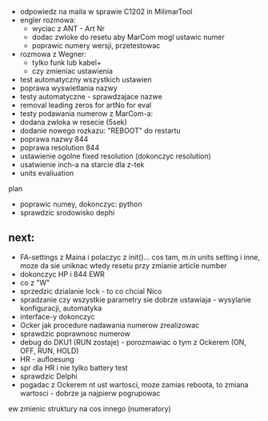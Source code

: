 - odpowiedz na maila w sprawie C1202 in MilimarTool
- engler rozmowa:
	- wyciac z ANT - Art Nr
	- dodac zwloke do resetu aby MarCom mogl ustawic numer
	- poprawic numery wersji, przetestowac
- rozmowa z Wegner: 
	- tylko funk lub kabel+
	- czy zmieniac ustawienia
- test automatyczny wszystkich ustawien
- poprawa wyswietlania nazwy
- testy automatyczne - sprawdzajace nazwe
- removal leading zeros for artNo for eval
- testy podawania numerow z MarCom-a:
- dodana zwloka w resecie (5sek)
- dodanie nowego rozkazu: "REBOOT" do restartu
- poprawa nazwy 844
- poprawa resolution 844
- ustawienie ogolne fixed resolution (dokonczyc resolution)
- usatwienie inch-a na starcie dla z-tek
- units evaliuation

plan
- poprawic numey, dokonczyc: python
- sprawdzic srodowisko dephi

next:
- 
- FA-settings z Maina i polaczyc z init()... cos tam, m.in  units setting i inne, moze da sie uniknac wtedy resetu przy zmianie article number
- dokonczyc HP i 844 EWR
- co z "W"
- sprzedzic dzialanie lock - to co chcial Nico
- spradzanie czy wszystkie parametry sie dobrze ustawiaja - wysylanie konfiguracji, automatyka 
- interface-y dokonczyc
- Ocker jak procedure nadawania numerow zrealizowac
- sprawdzic poprawnosc numerow
- debug do DKU1 (RUN zostaje) - porozmawiac o tym z Ockerem (ON, OFF, RUN, HOLD)
- HR - aufloesung
- spr dla HR i nie tylko battery test
- sprawdzic Delphi
- pogadac z Ockerem nt ust wartosci, moze zamias reboota, to zmiana wartosci - dobrze ja najpierw pogrupowac

ew zmienic struktury na cos innego (numeratory)